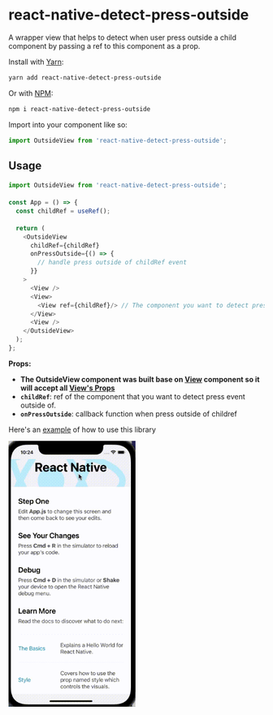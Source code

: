 # react-native-detect-press-outside

A wrapper view that helps to detect when user press outside a child component by passing a ref to this component as a prop.

Install with [Yarn](https://yarnpkg.com/):

```sh
yarn add react-native-detect-press-outside
```

Or with [NPM](https://www.npmjs.com/):

```sh
npm i react-native-detect-press-outside
```

Import into your component like so:

```javascript
import OutsideView from 'react-native-detect-press-outside';
```

<!-- USAGE EXAMPLES -->
## Usage

```javascript
import OutsideView from 'react-native-detect-press-outside';

const App = () => {
  const childRef = useRef();

  return (
    <OutsideView 
      childRef={childRef}
      onPressOutside={() => {
        // handle press outside of childRef event
      }}
    >
      <View />
      <View>
        <View ref={childRef}/> // The component you want to detect press event outside of it
      </View>
      <View />
    </OutsideView>
  );
};
```

**Props:**

- **The OutsideView component was built base on [View](https://reactnative.dev/docs/view) component so it will accept all [View's Props](https://reactnative.dev/docs/view#props)**
- **`childRef`**: ref of the component that you want to detect press event outside of.
- **`onPressOutside`**: callback function when press outside of childref


Here's an [example](https://github.com/cuongtranduc/react-native-detect-press-outside/example) of how to use this library

<p align="left">
  <img src="example.gif" width="250" title="screenshot">
</p>
